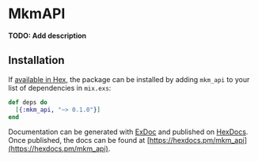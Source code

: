# MkmAPI

**TODO: Add description**

## Installation

If [available in Hex](https://hex.pm/docs/publish), the package can be installed
by adding `mkm_api` to your list of dependencies in `mix.exs`:

```elixir
def deps do
  [{:mkm_api, "~> 0.1.0"}]
end
```

Documentation can be generated with [ExDoc](https://github.com/elixir-lang/ex_doc)
and published on [HexDocs](https://hexdocs.pm). Once published, the docs can
be found at [https://hexdocs.pm/mkm_api](https://hexdocs.pm/mkm_api).

